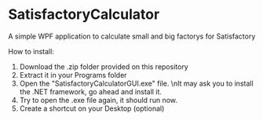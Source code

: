 # SatisfactoryCalculator
A simple WPF application to calculate small and big factorys for Satisfactory

How to install:
1. Download the .zip folder provided on this repository
2. Extract it in your Programs folder
3. Open the "SatisfactoryCalculatorGUI.exe" file. \nIt may ask you to install the .NET framework, go ahead and install it.
4. Try to open the .exe file again, it should run now.
5. Create a shortcut on your Desktop (optional)
